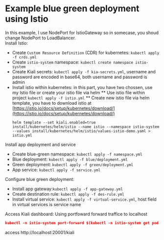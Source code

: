 # Example blue green deployment using Istio
In this example, I use NodePort for IstioGateway so in somecase, you shoud change NodePort to LoadBalancer.<br>
Install Istio:
* Create `Custom Resource Definition` (CDR) for kubernetes: `kubectl apply -f crds.yml`
* Create `istio-system` namespace: `kubectl create namespace istio-system`
* Create Kiali secrets: `kubectl apply -f kia-secrets.yml`, username and password are encoded in base64, both username and password is admin
* Install istio within kubernetes: in this part, you have two chossen, use my Istio file or create your istio file via helm
  ** Use istio file within project `kubectl apply -f istio.yml`
  ** Create new istio file via helm template, you have to download istio at [https://istio.io/docs/setup/kubernetes/download/](https://istio.io/docs/setup/kubernetes/download/)
  ```shell
  helm template --set kiali.enabled=true install/kubernetes/helm/istio --name istio --namespace istio-system --values install/kubernetes/helm/istio/values-istio-demo.yaml > istio.yml
  ```

Install app deployment and service
* Create blue-green namespace: `kubectl apply -f namespace.yml`
* Blue deployment: `kubectl apply -f blue/deployment.yml`
* Green deployment: `kubectl apply -f green/deployment.yml`
* App service: `kubectl apply -f service.yml`

Configure blue green deployment:
* Install app gateway:`kubectl apply -f app-gateway.yml`
* Create destination rule: `kubectl apply -f des-rule.yml`
* Install virtual service: `kubectl apply -f virtual-service.yml`, host field in virtual services is service name

Access Kiali dashboard: Using portfoward forward traffice to localhost
```json
kubectl -n istio-system port-forward $(kubectl -n istio-system get pod -l app=kiali -o jsonpath='{.items[0].metadata.name}') 20001:20001
```
access http://localhost:20001/kiali